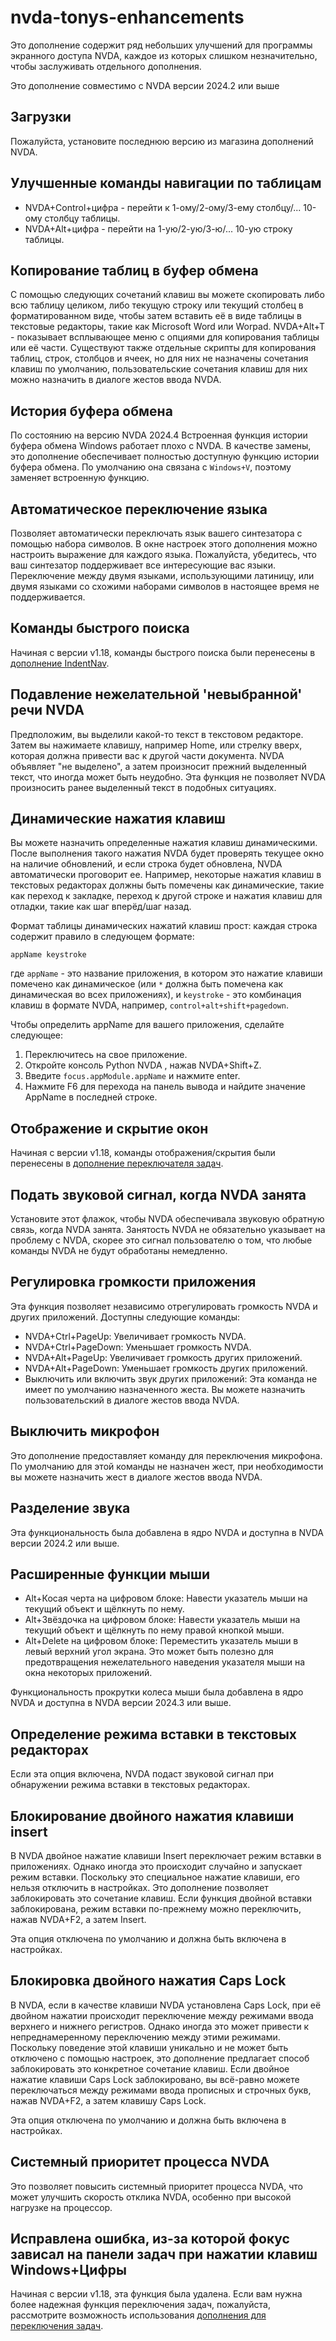 # nvda-tonys-enhancements
Это дополнение содержит ряд небольших улучшений для программы экранного доступа NVDA, каждое из которых слишком незначительно, чтобы заслуживать отдельного дополнения.

Это дополнение совместимо с NVDA версии 2024.2 или выше

## Загрузки

Пожалуйста, установите последнюю версию из магазина дополнений NVDA.

## Улучшенные команды навигации по таблицам
* NVDA+Control+цифра - перейти к 1-ому/2-ому/3-ему столбцу/... 10-ому столбцу таблицы.
* NVDA+Alt+цифра - перейти на 1-ую/2-ую/3-ю/... 10-ую строку таблицы.

## Копирование таблиц в буфер обмена

С помощью следующих сочетаний клавиш вы можете скопировать либо всю таблицу целиком, либо текущую строку или текущий столбец в форматированном виде, чтобы затем вставить её в виде таблицы в текстовые редакторы, такие как Microsoft Word или Worpad.
NVDA+Alt+T - показывает всплывающее меню с опциями для копирования таблицы или её части.
Существуют также отдельные скрипты для копирования таблиц, строк, столбцов и ячеек, но для них не назначены сочетания клавиш по умолчанию, пользовательские сочетания клавиш для них можно назначить в диалоге жестов ввода NVDA.

## История буфера обмена

По состоянию на версию NVDA 2024.4 Встроенная функция истории буфера обмена Windows работает плохо с NVDA. В качестве замены, это дополнение обеспечивает полностью доступную функцию истории буфера обмена. По умолчанию она связана с `Windows+V`, поэтому заменяет встроенную функцию.

## Автоматическое переключение языка
Позволяет автоматически переключать язык вашего синтезатора с помощью набора символов. В окне настроек этого дополнения можно настроить выражение для каждого языка. Пожалуйста, убедитесь, что ваш синтезатор поддерживает все интересующие вас языки. Переключение между двумя языками, использующими латиницу, или двумя языками со схожими наборами символов в настоящее время не поддерживается.

## Команды быстрого поиска

Начиная с версии v1.18, команды быстрого поиска были перенесены в [дополнение IndentNav](https://github.com/mltony/nvda-indent-nav).

## Подавление нежелательной 'невыбранной' речи NVDA

Предположим, вы выделили какой-то текст в текстовом редакторе. Затем вы нажимаете клавишу, например Home, или стрелку вверх, которая должна привести вас к другой части документа. NVDA объявляет "не выделено", а затем произносит прежний выделенный текст, что иногда может быть неудобно. Эта функция не позволяет NVDA произносить ранее выделенный текст в подобных ситуациях.

## Динамические нажатия клавиш

Вы можете назначить определенные нажатия клавиш динамическими. После выполнения такого нажатия NVDA будет проверять текущее окно на наличие обновлений, и если строка будет обновлена, NVDA автоматически проговорит ее. Например, некоторые нажатия клавиш в текстовых редакторах должны быть помечены как динамические, такие как переход к закладке, переход к другой строке и нажатия клавиш для отладки, такие как шаг вперёд/шаг назад.

Формат таблицы динамических нажатий клавиш прост: каждая строка содержит правило в следующем формате:
```
appName keystroke
```
где `appName` - это название приложения, в котором это нажатие клавиши помечено как динамическое (или `*` должна быть помечена как динамическая во всех приложениях), и `keystroke` - это комбинация клавиш в формате NVDA, например, `control+alt+shift+pagedown`.

Чтобы определить appName для вашего приложения, сделайте следующее:

1. Переключитесь на свое приложение.
2. Откройте консоль Python NVDA , нажав NVDA+Shift+Z.
3. Введите `focus.appModule.appName` и нажмите enter.
4. Нажмите F6 для перехода на панель вывода и найдите значение AppName в последней строке.

## Отображение и скрытие окон

Начиная с версии v1.18, команды отображения/скрытия были перенесены в [дополнение переключателя задач](https://github.com/mltony/nvda-task-switcher).

## Подать звуковой сигнал, когда NVDA занята

Установите этот флажок, чтобы NVDA обеспечивала звуковую обратную связь, когда NVDA занята. Занятость NVDA не обязательно указывает на проблему с NVDA, скорее это сигнал пользователю о том, что любые команды NVDA не будут обработаны немедленно.

## Регулировка громкости приложения

Эта функция позволяет независимо отрегулировать громкость NVDA и других приложений. Доступны следующие команды:

* NVDA+Ctrl+PageUp: Увеличивает громкость NVDA.
* NVDA+Ctrl+PageDown: Уменьшает громкость NVDA.
* NVDA+Alt+PageUp: Увеличивает громкость других приложений.
* NVDA+Alt+PageDown: Уменьшает громкость других приложений.
* Выключить или включить звук других приложений: Эта команда не имеет по умолчанию назначенного жеста. Вы можете назначить пользовательский в диалоге жестов ввода NVDA.

## Выключить микрофон

Это дополнение предоставляет команду для переключения микрофона. По умолчанию для этой команды не назначен жест, при необходимости вы можете назначить жест в диалоге жестов ввода NVDA.

## Разделение звука

Эта функциональность была добавлена в ядро NVDA и доступна в NVDA версии 2024.2 или выше.

## Расширенные функции мыши

* Alt+Косая черта на цифровом блоке: Навести указатель мыши на текущий объект и щёлкнуть по нему.
* Alt+Звёздочка на цифровом блоке: Навести указатель мыши на текущий объект и щёлкнуть по нему правой кнопкой мыши.
* Alt+Delete на цифровом блоке: Переместить указатель мыши в левый верхний угол экрана. Это может быть полезно для предотвращения нежелательного наведения указателя мыши на окна некоторых приложений.

Функциональность прокрутки колеса мыши была добавлена в ядро NVDA и доступна в NVDA версии 2024.3 или выше.

## Определение режима вставки в текстовых редакторах

Если эта опция включена, NVDA подаст звуковой сигнал при обнаружении режима вставки в текстовых редакторах.

## Блокирование двойного нажатия клавиши insert

В NVDA двойное нажатие клавиши Insert переключает режим вставки в приложениях. Однако иногда это происходит случайно и запускает режим вставки. Поскольку это специальное нажатие клавиши, его нельзя отключить в настройках. Это дополнение позволяет заблокировать это сочетание клавиш. Если функция двойной вставки заблокирована, режим вставки по-прежнему можно переключить, нажав NVDA+F2, а затем Insert.

Эта опция отключена по умолчанию и должна быть включена в настройках.

## Блокировка двойного нажатия Caps Lock

В NVDA, если в качестве клавиши NVDA установлена Caps Lock, при её двойном нажатии происходит переключение между режимами ввода верхнего и нижнего регистров. Однако иногда это может привести к непреднамеренному переключению между этими режимами. Поскольку поведение этой клавиши уникально и не может быть отключено с помощью настроек, это дополнение предлагает способ заблокировать это конкретное сочетание клавиш. Если двойное нажатие клавиши Caps Lock заблокировано, вы всё-равно можете переключаться между режимами ввода прописных и строчных букв, нажав NVDA+F2, а затем клавишу Caps Lock.

Эта опция отключена по умолчанию и должна быть включена в настройках.

## Системный приоритет процесса NVDA

Это позволяет повысить системный приоритет процесса NVDA, что может улучшить скорость отклика NVDA, особенно при высокой нагрузке на процессор.

## Исправлена ошибка, из-за которой фокус зависал на панели задач при нажатии клавиш Windows+Цифры

Начиная с версии v1.18, эта функция была удалена. Если вам нужна более надежная функция переключения задач, пожалуйста, рассмотрите возможность использования [дополнения для переключения задач](https://github.com/mltony/nvda-task-switcher).

